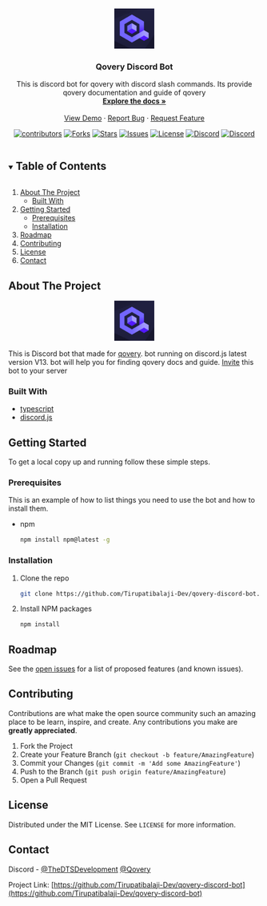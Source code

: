 <!-- PROJECT LOGO -->
<br />
<p align="center">
  <a href="https://github.com/Tirupatibalaji-Dev/qovery-discord-bot">
    <img src="assets/qovery.png" alt="Logo" width="80" height="80">
  </a>

  <h3 align="center">Qovery Discord Bot</h3>

  <p align="center">
    This is discord bot for qovery with discord slash commands. Its provide qovery documentation and guide of qovery
    <br />
    <a href="https://github.com/Tirupatibalaji-Dev/qovery-discord-bot"><strong>Explore the docs »</strong></a>
    <br />
    <br />
    <a href="https://github.com/Tirupatibalaji-Dev/qovery-discord-bot">View Demo</a>
    ·
    <a href="https://github.com/Tirupatibalaji-Dev/qovery-discord-bot/issues">Report Bug</a>
    ·
    <a href="https://github.com/Tirupatibalaji-Dev/qovery-discord-bot/issues">Request Feature</a>
  </p>
</p>
<p align="center">
<a href="https://github.com/Tirupatibalaji-Dev/DTSMod_Backend/graphs/contributors">
    <img src="https://img.shields.io/github/contributors/Tirupatibalaji-Dev/qovery-discord-bot.svg?style=for-the-badge" alt="contributors"></a>
<a href="https://github.com/Tirupatibalaji-Dev/qovery-discord-bot/network/members">
    <img src="https://img.shields.io/github/forks/Tirupatibalaji-Dev/qovery-discord-bot.svg?style=for-the-badge" alt="Forks"></a>
<a href="https://github.com/Tirupatibalaji-Dev/qovery-discord-bot/stargazers">
    <img src="https://img.shields.io/github/stars/Tirupatibalaji-Dev/qovery-discord-bot.svg?style=for-the-badge" alt="Stars"></a>
<a href="https://github.com/Tirupatibalaji-Dev/qovery-discord-bot/issues">
    <img src="https://img.shields.io/github/issues/Tirupatibalaji-Dev/qovery-discord-bot.svg?style=for-the-badge" alt="Issues"></a>
<a href="https://github.com/Tirupatibalaji-Dev/qovery-discord-bot/blob/master/LICENSE.txt">
    <img src="https://img.shields.io/github/license/Tirupatibalaji-Dev/qovery-discord-bot.svg?style=for-the-badge" alt="License"></a>
<a href="">
    <img src="https://img.shields.io/discord/872831785749315584?label=The%20DTS%20Development&style=for-the-badge" alt="Discord"></a>
<a href="">
    <img src="https://img.shields.io/discord/688766934917185556?label=Qovery&style=for-the-badge" alt="Discord"></a>
<p/>
<!-- TABLE OF CONTENTS -->
<details open="open">
  <summary><h2 style="display: inline-block">Table of Contents</h2></summary>
  <ol>
    <li>
      <a href="#about-the-project">About The Project</a>
      <ul>
        <li><a href="#built-with">Built With</a></li>
      </ul>
    </li>
    <li>
      <a href="#getting-started">Getting Started</a>
      <ul>
        <li><a href="#prerequisites">Prerequisites</a></li>
        <li><a href="#installation">Installation</a></li>
      </ul>
    </li>
    <li><a href="#roadmap">Roadmap</a></li>
    <li><a href="#contributing">Contributing</a></li>
    <li><a href="#license">License</a></li>
    <li><a href="#contact">Contact</a></li>
  </ol>
</details>

<!-- ABOUT THE PROJECT -->

## About The Project

<p align="center">
 <a href="https://discord.com/api/oauth2/authorize?client_id=878146604362776616&permissions=137439267904&scope=bot%20applications.commands">
<img  src="assets/qovery.png" alt="Logo" width="80" height="80">
</a>
</p>

This is Discord bot that made for [qovery](https://qovery.com). bot running on discord.js latest version V13. bot will help you for finding qovery docs and guide. [Invite](https://discord.com/api/oauth2/authorize?client_id=878146604362776616&permissions=137439267904&scope=bot%20applications.commands) this bot to your server

### Built With

- [typescript](https://www.typescriptlang.org/)
- [discord.js](https://discord.js.org/#/)

<!-- GETTING STARTED -->

## Getting Started

To get a local copy up and running follow these simple steps.

### Prerequisites

This is an example of how to list things you need to use the bot and how to install them.

- npm
  ```sh
  npm install npm@latest -g
  ```

### Installation

1. Clone the repo
   ```sh
   git clone https://github.com/Tirupatibalaji-Dev/qovery-discord-bot.git
   ```
2. Install NPM packages
   ```sh
   npm install
   ```

<!-- ROADMAP -->

## Roadmap

See the [open issues](https://github.com/Tirupatibalaji-Dev/qovery-discord-bot/issues) for a list of proposed features (and known issues).

<!-- CONTRIBUTING -->

## Contributing

Contributions are what make the open source community such an amazing place to be learn, inspire, and create. Any contributions you make are **greatly appreciated**.

1. Fork the Project
2. Create your Feature Branch (`git checkout -b feature/AmazingFeature`)
3. Commit your Changes (`git commit -m 'Add some AmazingFeature'`)
4. Push to the Branch (`git push origin feature/AmazingFeature`)
5. Open a Pull Request

<!-- LICENSE -->

## License

Distributed under the MIT License. See `LICENSE` for more information.

<!-- CONTACT -->

## Contact

Discord - [@TheDTSDevelopment](https://discord.gg/UHCtvJ8Kbz) [@Qovery](https://discord.com/invite/Bed5FRa)

Project Link: [https://github.com/Tirupatibalaji-Dev/qovery-discord-bot](https://github.com/Tirupatibalaji-Dev/qovery-discord-bot)

[contributors-shield]: https://img.shields.io/github/contributors/Tirupatibalaji-Dev/qovery-discord-bot.svg?style=for-the-badge
[contributors-url]: https://github.com/Tirupatibalaji-Dev/qovery-discord-bot/graphs/contributors
[forks-shield]: https://img.shields.io/github/forks/Tirupatibalaji-Dev/qovery-discord-bot.svg?style=for-the-badge
[forks-url]: https://github.com/Tirupatibalaji-Dev/qovery-discord-bot/network/members
[stars-shield]: https://img.shields.io/github/stars/Tirupatibalaji-Dev/qovery-discord-bot.svg?style=for-the-badge
[stars-url]: https://github.com/Tirupatibalaji-Dev/qovery-discord-bot/stargazers
[issues-shield]: https://img.shields.io/github/issues/Tirupatibalaji-Dev/qovery-discord-bot.svg?style=for-the-badge
[issues-url]: https://github.com/Tirupatibalaji-Dev/qovery-discord-bot/issues
[license-shield]: https://img.shields.io/github/license/Tirupatibalaji-Dev/qovery-discord-bot.svg?style=for-the-badge
[license-url]: https://github.com/Tirupatibalaji-Dev/qovery-discord-bot/blob/master/LICENSE.txt
[linkedin-shield]: https://img.shields.io/badge/-LinkedIn-black.svg?style=for-the-badge&logo=linkedin&colorB=555
[linkedin-url]: https://linkedin.com/in/Tirupatibalaji-Dev
